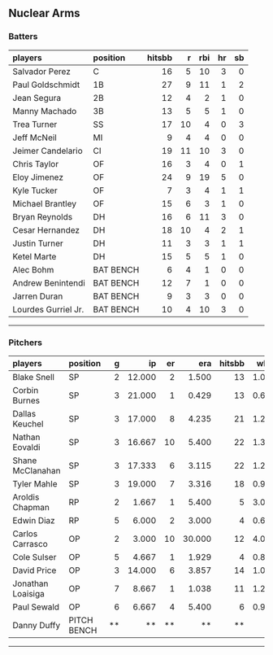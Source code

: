 ## Nuclear Arms

### Batters

 
|players             |position  | hitsbb|  r| rbi| hr| sb| 
|:-------------------|:---------|------:|--:|---:|--:|--:| 
|Salvador Perez      |C         |     16|  5|  10|  3|  0| 
|Paul Goldschmidt    |1B        |     27|  9|  11|  1|  2| 
|Jean Segura         |2B        |     12|  4|   2|  1|  0| 
|Manny Machado       |3B        |     13|  5|   5|  1|  0| 
|Trea Turner         |SS        |     17| 10|   4|  0|  3| 
|Jeff McNeil         |MI        |      9|  4|   4|  0|  0| 
|Jeimer Candelario   |CI        |     19| 11|  10|  3|  0| 
|Chris Taylor        |OF        |     16|  3|   4|  0|  1| 
|Eloy Jimenez        |OF        |     24|  9|  19|  5|  0| 
|Kyle Tucker         |OF        |      7|  3|   4|  1|  1| 
|Michael Brantley    |OF        |     15|  6|   3|  1|  0| 
|Bryan Reynolds      |DH        |     16|  6|  11|  3|  0| 
|Cesar Hernandez     |DH        |     18| 10|   4|  2|  1| 
|Justin Turner       |DH        |     11|  3|   3|  1|  1| 
|Ketel Marte         |DH        |     15|  5|   5|  1|  0| 
|Alec Bohm           |BAT BENCH |      6|  4|   1|  0|  0| 
|Andrew Benintendi   |BAT BENCH |     12|  7|   1|  0|  0| 
|Jarren Duran        |BAT BENCH |      9|  3|   3|  0|  0| 
|Lourdes Gurriel Jr. |BAT BENCH |     10|  4|  10|  3|  0| 


* * *

### Pitchers

 
|players           |position    |  g|     ip| er|    era| hitsbb|  whip| so|  w| sv| 
|:-----------------|:-----------|--:|------:|--:|------:|------:|-----:|--:|--:|--:| 
|Blake Snell       |SP          |  2| 12.000|  2|  1.500|     13| 1.083| 19|  1|  0| 
|Corbin Burnes     |SP          |  3| 21.000|  1|  0.429|     13| 0.619| 23|  2|  0| 
|Dallas Keuchel    |SP          |  3| 17.000|  8|  4.235|     21| 1.235|  8|  1|  0| 
|Nathan Eovaldi    |SP          |  3| 16.667| 10|  5.400|     22| 1.320| 20|  1|  0| 
|Shane McClanahan  |SP          |  3| 17.333|  6|  3.115|     22| 1.269| 22|  3|  0| 
|Tyler Mahle       |SP          |  3| 19.000|  7|  3.316|     18| 0.947| 22|  2|  0| 
|Aroldis Chapman   |RP          |  2|  1.667|  1|  5.400|      5| 3.000|  2|  0|  1| 
|Edwin Diaz        |RP          |  5|  6.000|  2|  3.000|      4| 0.667|  5|  0|  2| 
|Carlos Carrasco   |OP          |  2|  3.000| 10| 30.000|     12| 4.000|  3|  0|  0| 
|Cole Sulser       |OP          |  5|  4.667|  1|  1.929|      4| 0.857|  1|  0|  0| 
|David Price       |OP          |  3| 14.000|  6|  3.857|     14| 1.000|  8|  0|  0| 
|Jonathan Loaisiga |OP          |  7|  8.667|  1|  1.038|     11| 1.269|  7|  0|  2| 
|Paul Sewald       |OP          |  6|  6.667|  4|  5.400|      6| 0.900|  9|  1|  2| 
|Danny Duffy       |PITCH BENCH | **|     **| **|     **|     **|    **| **| **| **| 


* * *


